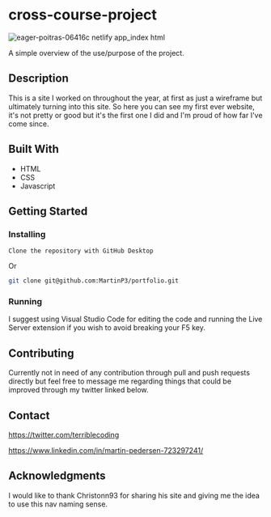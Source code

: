 # cross-course-project

![eager-poitras-06416c netlify app_index html](https://user-images.githubusercontent.com/70173574/172457337-1e097abf-7597-4227-a577-af6bd6871f1e.png)


A simple overview of the use/purpose of the project.

## Description

This is a site I worked on throughout the year, at first as just a wireframe but ultimately turning into this site.
So here you can see my first ever website, it's not pretty or good but it's the first one I did and I'm proud of how far I've come since.

## Built With

- HTML
- CSS
- Javascript

## Getting Started

### Installing

```
Clone the repository with GitHub Desktop
```

Or

```bash
git clone git@github.com:MartinP3/portfolio.git
```

### Running

I suggest using Visual Studio Code for editing the code and running the Live Server extension if you wish to avoid breaking your F5 key.

## Contributing

Currently not in need of any contribution through pull and push requests directly but feel free to message me regarding things that could be improved through my twitter linked below.

## Contact

https://twitter.com/terriblecoding

https://www.linkedin.com/in/martin-pedersen-723297241/

## Acknowledgments

I would like to thank Christonn93 for sharing his site and giving me the idea to use this nav naming sense.
